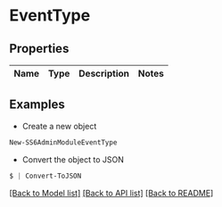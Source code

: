 # EventType
## Properties

Name | Type | Description | Notes
------------ | ------------- | ------------- | -------------

## Examples

- Create a new object
```powershell
New-SS6AdminModuleEventType 
```

- Convert the object to JSON
```powershell
$ | Convert-ToJSON
```


[[Back to Model list]](../README.md#documentation-for-models) [[Back to API list]](../README.md#documentation-for-api-endpoints) [[Back to README]](../README.md)

